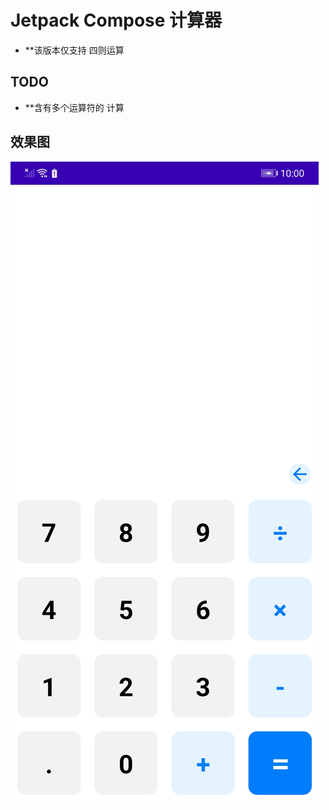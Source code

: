 # Jetpack Compose 计算器

- **该版本仅支持 四则运算

## TODO
- **含有多个运算符的 计算

## 效果图
![](Screenshot/Screenshot_20220811_100011.jpg)